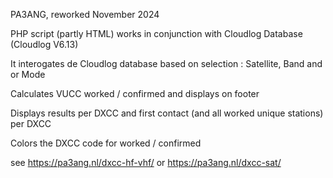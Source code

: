 PA3ANG, reworked November 2024


PHP script (partly HTML) works in conjunction with Cloudlog Database (Cloudlog V6.13)

It interogates de Cloudlog database based on selection : Satellite, Band and or Mode

Calculates VUCC worked / confirmed and displays on footer

Displays results per DXCC and first contact (and all worked unique stations) per DXCC

Colors the DXCC code for worked / confirmed

see https://pa3ang.nl/dxcc-hf-vhf/   or  https://pa3ang.nl/dxcc-sat/
